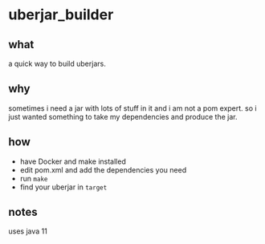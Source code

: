 # uberjar_builder


## what
a quick way to build uberjars.

## why
sometimes i need a jar with lots of stuff in it and i am not a pom expert.
so i just wanted something to take my dependencies and produce the jar.


## how
- have Docker and make installed
- edit pom.xml and add the dependencies you need
- run `make`
- find your uberjar in `target`



## notes

 uses java 11
